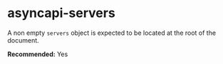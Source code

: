 # asyncapi-servers

A non empty `servers` object is expected to be located at the root of the document.

**Recommended:** Yes
